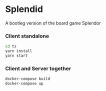 # Splendid

A bootleg version of the board game Splendor

### Client standalone
```bash
cd ts
yarn install
yarn start
```
### Client and Server together
```bash
docker-compose build
docker-compose up
```